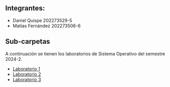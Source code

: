 ## Integrantes:
* Daniel Quispe 202273529-5
* Matías Fernández 202273506-6

## Sub-carpetas
A continuación se tienen los laboratorios de Sistema Operativo del semestre 2024-2.
* [Laboratorio 1](https://github.com/Sistemas-Operativos-2024-2/Grupo-19/tree/main/Laboratorio%201)
* [Laboratorio 2](https://github.com/Sistemas-Operativos-2024-2/Grupo-19/tree/main/Laboratorio%202)
* [Laboratorio 3](https://github.com/Sistemas-Operativos-2024-2/Grupo-19/tree/main/Laboratorio%203)
